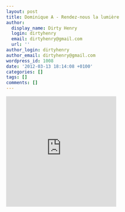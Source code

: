 ```yaml
---
layout: post
title: Dominique A - Rendez-nous la lumière
author:
  display_name: Dirty Henry
  login: dirtyhenry
  email: dirtyhenry@gmail.com
  url: ''
author_login: dirtyhenry
author_email: dirtyhenry@gmail.com
wordpress_id: 1008
date: '2012-03-13 18:14:08 +0100'
categories: []
tags: []
comments: []
---
```

<iframe width="300" height="300" scrolling="no" frameborder="no" src="http://w.soundcloud.com/player/?url=http%3A%2F%2Fapi.soundcloud.com%2Ftracks%2F36817034&show_artwork=true"></iframe>
